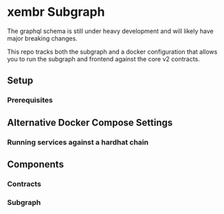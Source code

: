 # xembr Subgraph

The graphql schema is still under heavy development and will likely have major breaking changes.

This repo tracks both the subgraph and a docker configuration that allows you to run the subgraph and frontend against the core v2 contracts.

## Setup

### Prerequisites

## Alternative Docker Compose Settings

### Running services against a hardhat chain

## Components

### Contracts

### Subgraph